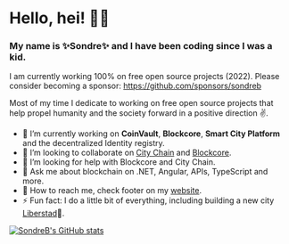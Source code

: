 # Hello, hei! 💛🖤

### My name is ✨**Sondre**✨ and I have been coding since I was a kid.

I am currently working 100% on free open source projects (2022). Please consider becoming a sponsor: https://github.com/sponsors/sondreb

Most of my time I dedicate to working on free open source projects that help propel humanity and the society forward in a positive direction ✌️.

- 🔨 I’m currently working on **CoinVault**, **Blockcore**, **Smart City Platform** and the decentralized Identity registry.
- 👯 I’m looking to collaborate on [City Chain](https://www.city-chain.org/) and [Blockcore](https://www.blockcore.net/).
- 🤔 I’m looking for help with Blockcore and City Chain.
- 💬 Ask me about blockchain on .NET, Angular, APIs, TypeScript and more.
- 💌 How to reach me, check footer on my [website](https://www.sondreb.com).
- ⚡ Fun fact: I do a little bit of everything, including building a new city  [Liberstad](https://www.liberstad.com)🏡.

[![SondreB's GitHub stats](https://github-readme-stats.vercel.app/api?username=sondreb&count_private=true&theme=dark&include_all_commits=true)](#)
